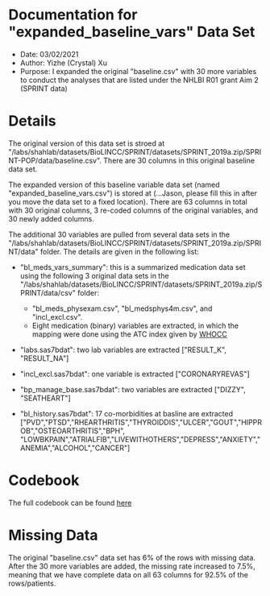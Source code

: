 # Documentation for "expanded_baseline_vars" Data Set

- Date: 03/02/2021
- Author: Yizhe (Crystal) Xu 
- Purpose: I expanded the original "baseline.csv" with 30 more variables to conduct the analyses that are listed under the NHLBI R01 grant Aim 2 (SPRINT data)

# Details

The original version of this data set is stroed at "/labs/shahlab/datasets/BioLINCC/SPRINT/datasets/SPRINT_2019a.zip/SPRINT-POP/data/baseline.csv". There are 30 columns in this original baseline data set. 

The expanded version of this baseline variable data set (named "expanded_baseline_vars.csv") is stored at (...Jason, please fill this in after you move the data set to a fixed location). There are 63 columns in total with 30 original columns, 3 re-coded columns of the original variables, and 30 newly added columns. 

The additional 30 variables are pulled from several data sets in the "/labs/shahlab/datasets/BioLINCC/SPRINT/datasets/SPRINT_2019a.zip/SPRINT/data" folder. The details are given in the following list: 

- "bl_meds_vars_summary": this is a summarized medication data set using the following 3 original data sets in the "/labs/shahlab/datasets/BioLINCC/SPRINT/datasets/SPRINT_2019a.zip/SPRINT/data/csv" folder:

   - "bl_meds_physexam.csv", "bl_medsphys4m.csv", and "incl_excl.csv". 
   - Eight medication (binary) variables are extracted, in which the mapping were done using the ATC index given by <a href='https://www.whocc.no/atc_ddd_index/'> WHOCC </a> 

- "labs.sas7bdat": two lab variables are extracted ["RESULT_K", "RESULT_NA"]
- "incl_excl.sas7bdat": one variable is extracted ["CORONARYREVAS"]
- "bp_manage_base.sas7bdat": two variables are extracted ["DIZZY", "SEATHEART"]
- "bl_history.sas7bdat": 17 co-morbidities at basline are extracted ["PVD","PTSD","RHEARTHRITIS","THYROIDDIS","ULCER","GOUT","HIPPROB","OSTEOARTHRITIS","BPH",
                                                                     "LOWBKPAIN","ATRIALFIB","LIVEWITHOTHERS","DEPRESS","ANXIETY","ANEMIA","ALCOHOL","CANCER"]
                      
# Codebook
The full codebook can be found <a href='https://github.com/CrystalXuR/READMEIntro/blob/main/codebook_expanded_baseline_vars.pdf'> here </a>

# Missing Data

The original "baseline.csv" data set has 6% of the rows with missing data. After the 30 more variables are added, the missing rate increased to 7.5%, meaning that we have complete data on all 63 columns for 92.5% of the rows/patients. 
